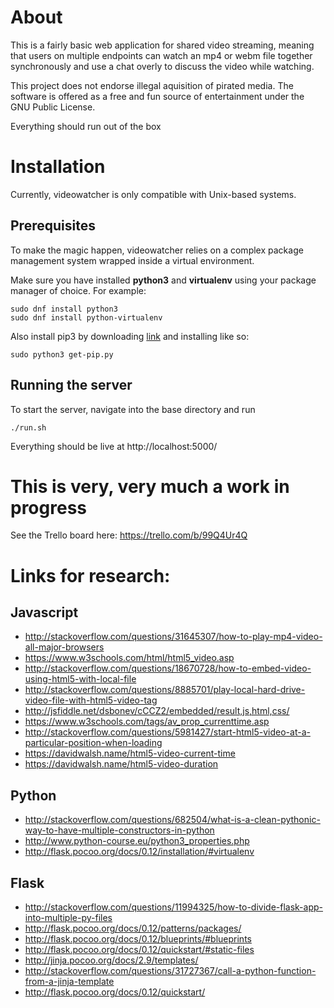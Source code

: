 # About

This is a fairly basic web application for shared video streaming, meaning that users on multiple endpoints can watch an mp4 or webm file together synchronously and use a chat overly to discuss the video while watching.

This project does not endorse illegal aquisition of pirated media. The software is offered as a free and fun source of entertainment under the GNU Public License.

Everything should run out of the box 


# Installation

Currently, videowatcher is only compatible with Unix-based systems. 

## Prerequisites

To make the magic happen, videowatcher relies on a complex package management system wrapped inside a virtual environment.

Make sure you have installed **python3** and **virtualenv** using your package manager of choice. For example:

~~~
sudo dnf install python3
sudo dnf install python-virtualenv
~~~

Also install pip3 by downloading [link](https://bootstrap.pypa.io/get-pip.py "get-pip.py") and installing like so:

~~~
sudo python3 get-pip.py
~~~

## Running the server

To start the server, navigate into the base directory and run

~~~
./run.sh
~~~

Everything should be live at http://localhost:5000/

# This is very, very much a work in progress

See the Trello board here: https://trello.com/b/99Q4Ur4Q


# Links for research:

## Javascript

* http://stackoverflow.com/questions/31645307/how-to-play-mp4-video-all-major-browsers
* https://www.w3schools.com/html/html5_video.asp
* http://stackoverflow.com/questions/18670728/how-to-embed-video-using-html5-with-local-file
* http://stackoverflow.com/questions/8885701/play-local-hard-drive-video-file-with-html5-video-tag
* http://jsfiddle.net/dsbonev/cCCZ2/embedded/result,js,html,css/
* https://www.w3schools.com/tags/av_prop_currenttime.asp
* http://stackoverflow.com/questions/5981427/start-html5-video-at-a-particular-position-when-loading
* https://davidwalsh.name/html5-video-current-time
* https://davidwalsh.name/html5-video-duration


## Python

* http://stackoverflow.com/questions/682504/what-is-a-clean-pythonic-way-to-have-multiple-constructors-in-python
* http://www.python-course.eu/python3_properties.php
* http://flask.pocoo.org/docs/0.12/installation/#virtualenv

## Flask

* http://stackoverflow.com/questions/11994325/how-to-divide-flask-app-into-multiple-py-files
* http://flask.pocoo.org/docs/0.12/patterns/packages/
* http://flask.pocoo.org/docs/0.12/blueprints/#blueprints
* http://flask.pocoo.org/docs/0.12/quickstart/#static-files
* http://jinja.pocoo.org/docs/2.9/templates/
* http://stackoverflow.com/questions/31727367/call-a-python-function-from-a-jinja-template
* http://flask.pocoo.org/docs/0.12/quickstart/


